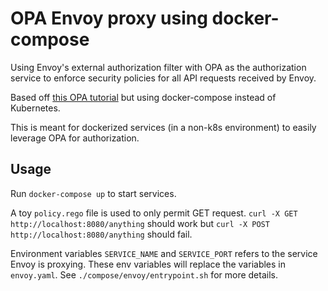 # OPA Envoy proxy using docker-compose

Using Envoy's external authorization filter with OPA as the authorization service to enforce security policies for all API requests received by Envoy.

Based off [this OPA tutorial](https://www.openpolicyagent.org/docs/latest/envoy-authorization/) but using docker-compose instead of Kubernetes.

This is meant for dockerized services (in a non-k8s environment) to easily leverage OPA for authorization.

## Usage

Run `docker-compose up` to start services.

A toy `policy.rego` file is used to only permit GET request. `curl -X GET http://localhost:8080/anything` should work but `curl -X POST http://localhost:8080/anything` should fail.

Environment variables `SERVICE_NAME` and `SERVICE_PORT` refers to the service Envoy is proxying. These env variables will replace the variables in `envoy.yaml`. See `./compose/envoy/entrypoint.sh` for more details.
